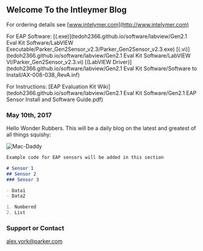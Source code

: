 ## Welcome To the Intleymer Blog

For ordering details see [www.intelymer.com](http://www.intelymer.com)

For EAP Software: [(.exe)](tedoh2366.github.io/software/labview/Gen2.1 Eval Kit Software/LabVIEW Executable/Parker_Gen2Sensor_v2.3/Parker_Gen2Sensor_v2.3.exe)    [(.vi)](tedoh2366.github.io/software/labview/Gen2.1 Eval Kit Software/LabVIEW VI/Parker_Gen2Sensor_v2.3.vi)   [(LabVIEW Driver)](tedoh2366.github.io/software/labview/Gen2.1 Eval Kit Software/Software to Install/AX-008-038_RevA.inf)

For Instructions: [EAP Evaluation Kit Wiki](tedoh2366.github.io/software/labview/Gen2.1 Eval Kit Software/Gen2.1 EAP Sensor Install and Software Guide.pdf)



### May 10th, 2017

Hello Wonder Rubbers. This will be a daily blog on the latest and greatest of all things squishy:

![Mac-Daddy](tedoh2366.github.io/logo.png)

```markdown
Example code for EAP sensors will be added in this section

# Sensor 1
## Sensor 2
### Sensor 3

- Data1
- Data2

1. Numbered
2. List
```
### Support or Contact

alex.york@parker.com
